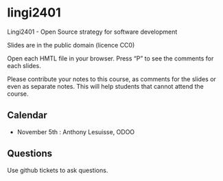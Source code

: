 # lingi2401
Lingi2401 - Open Source strategy for software development

Slides are in the public domain (licence CC0)

Open each HMTL file in your browser. Press “P” to see the comments for each slides.

Please contribute your notes to this course, as comments for the slides or even as separate notes. This will help students that cannot attend the course.

## Calendar
- November 5th : Anthony Lesuisse, ODOO


## Questions

Use github tickets to ask questions. 
